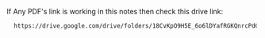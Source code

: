 If Any PDF's link is working in this notes then check this drive link: 

```bash
  https://drive.google.com/drive/folders/18CvKpO9H5E_6o6lDYafRGKQnrcPdCX3k?usp=sharing
```
